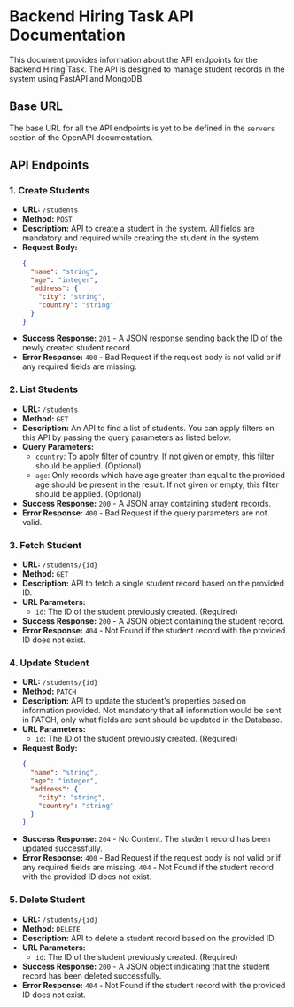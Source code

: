 # Backend Hiring Task API Documentation

This document provides information about the API endpoints for the Backend Hiring Task. The API is designed to manage student records in the system using FastAPI and MongoDB.

## Base URL

The base URL for all the API endpoints is yet to be defined in the `servers` section of the OpenAPI documentation.

## API Endpoints

### 1. Create Students

- **URL:** `/students`
- **Method:** `POST`
- **Description:** API to create a student in the system. All fields are mandatory and required while creating the student in the system.
- **Request Body:**
  ```json
  {
    "name": "string",
    "age": "integer",
    "address": {
      "city": "string",
      "country": "string"
    }
  }
  ```
- **Success Response:** `201` - A JSON response sending back the ID of the newly created student record.
- **Error Response:** `400` - Bad Request if the request body is not valid or if any required fields are missing.

### 2. List Students

- **URL:** `/students`
- **Method:** `GET`
- **Description:** An API to find a list of students. You can apply filters on this API by passing the query parameters as listed below.
- **Query Parameters:**
  - `country`: To apply filter of country. If not given or empty, this filter should be applied. (Optional)
  - `age`: Only records which have age greater than equal to the provided age should be present in the result. If not given or empty, this filter should be applied. (Optional)
- **Success Response:** `200` - A JSON array containing student records.
- **Error Response:** `400` - Bad Request if the query parameters are not valid.

### 3. Fetch Student

- **URL:** `/students/{id}`
- **Method:** `GET`
- **Description:** API to fetch a single student record based on the provided ID.
- **URL Parameters:**
  - `id`: The ID of the student previously created. (Required)
- **Success Response:** `200` - A JSON object containing the student record.
- **Error Response:** `404` - Not Found if the student record with the provided ID does not exist.

### 4. Update Student

- **URL:** `/students/{id}`
- **Method:** `PATCH`
- **Description:** API to update the student's properties based on information provided. Not mandatory that all information would be sent in PATCH, only what fields are sent should be updated in the Database.
- **URL Parameters:**
  - `id`: The ID of the student previously created. (Required)
- **Request Body:**
  ```json
  {
    "name": "string",
    "age": "integer",
    "address": {
      "city": "string",
      "country": "string"
    }
  }
  ```
- **Success Response:** `204` - No Content. The student record has been updated successfully.
- **Error Response:** `400` - Bad Request if the request body is not valid or if any required fields are missing. `404` - Not Found if the student record with the provided ID does not exist.

### 5. Delete Student

- **URL:** `/students/{id}`
- **Method:** `DELETE`
- **Description:** API to delete a student record based on the provided ID.
- **URL Parameters:**
  - `id`: The ID of the student previously created. (Required)
- **Success Response:** `200` - A JSON object indicating that the student record has been deleted successfully.
- **Error Response:** `404` - Not Found if the student record with the provided ID does not exist.